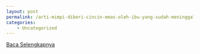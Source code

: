 ```yaml
---
layout: post
permalink: /arti-mimpi-diberi-cincin-emas-oleh-ibu-yang-sudah-meninggal/
categories:
    - Uncategorized
---
```


[Baca Selengkapnya](/04)